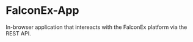FalconEx-App
============

In-browser application that intereacts with the FalconEx platform via the REST API.
